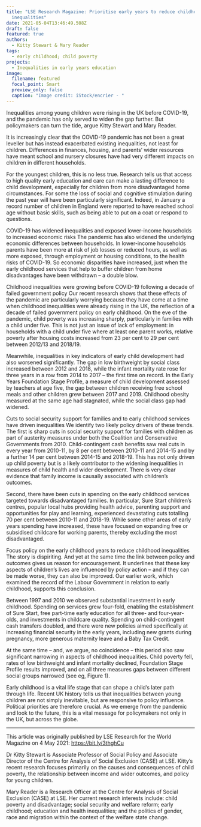 ```yaml
---
title: "LSE Research Magazine: Prioritise early years to reduce childhood
  inequalities"
date: 2021-05-04T13:46:49.508Z
draft: false
featured: true
authors:
  - Kitty Stewart & Mary Reader 
tags:
  - early childhood; child poverty
projects:
  - Inequalities in early years education
image:
  filename: featured
  focal_point: Smart
  preview_only: false
  caption: "Image credit: iStock/encrier - "
---
```


Inequalities among young children were rising in the UK before COVID-19, and the pandemic has only served to widen the gap further. But policymakers can turn the tide, argue Kitty Stewart and Mary Reader.

It is increasingly clear that the COVID-19 pandemic has not been a great leveller but has instead exacerbated existing inequalities, not least for children. Differences in finances, housing, and parents’ wider resources have meant school and nursery closures have had very different impacts on children in different households.

For the youngest children, this is no less true. Research tells us that access to high quality early education and care can make a lasting difference to child development, especially for children from more disadvantaged home circumstances. For some the loss of social and cognitive stimulation during the past year will have been particularly significant. Indeed, in January a record number of children in England were reported to have reached school age without basic skills, such as being able to put on a coat or respond to questions.

COVID-19 has widened inequalities and exposed lower-income households to increased economic risks
The pandemic has also widened the underlying economic differences between households. In lower-income households parents have been more at risk of job losses or reduced hours, as well as more exposed, through employment or housing conditions, to the health risks of COVID-19. So economic disparities have increased, just when the early childhood services that help to buffer children from home disadvantages have been withdrawn – a double blow.

Childhood inequalities were growing before COVID-19 following a decade of failed government policy
Our recent research shows that these effects of the pandemic are particularly worrying because they have come at a time when childhood inequalities were already rising in the UK, the reflection of a decade of failed government policy on early childhood. On the eve of the pandemic, child poverty was increasing sharply, particularly in families with a child under five. This is not just an issue of lack of employment: in households with a child under five where at least one parent works, relative poverty after housing costs increased from 23 per cent to 29 per cent between 2012/13 and 2018/19.

Meanwhile, inequalities in key indicators of early child development had also worsened significantly. The gap in low birthweight by social class increased between 2012 and 2018, while the infant mortality rate rose for three years in a row from 2014 to 2017 – the first time on record. In the Early Years Foundation Stage Profile, a measure of child development assessed by teachers at age five, the gap between children receiving free school meals and other children grew between 2017 and 2019. Childhood obesity measured at the same age had stagnated, while the social class gap had widened.

Cuts to social security support for families and to early childhood services have driven inequalities
We identify two likely policy drivers of these trends. The first is sharp cuts in social security support for families with children as part of austerity measures under both the Coalition and Conservative Governments from 2010. Child-contingent cash benefits saw real cuts in every year from 2010-11, by 8 per cent between 2010-11 and 2014-15 and by a further 14 per cent between 2014-15 and 2018-19. This has not only driven up child poverty but is a likely contributor to the widening inequalities in measures of child health and wider development. There is very clear evidence that family income is causally associated with children’s outcomes.

Second, there have been cuts in spending on the early childhood services targeted towards disadvantaged families. In particular, Sure Start children’s centres, popular local hubs providing health advice, parenting support and opportunities for play and learning, experienced devastating cuts totalling 70 per cent between 2010-11 and 2018-19. While some other areas of early years spending have increased, these have focused on expanding free or subsidised childcare for working parents, thereby excluding the most disadvantaged.

Focus policy on the early childhood years to reduce childhood inequalities
The story is dispiriting. And yet at the same time the link between policy and outcomes gives us reason for encouragement. It underlines that these key aspects of children’s lives are influenced by policy action – and if they can be made worse, they can also be improved. Our earlier work, which examined the record of the Labour Government in relation to early childhood, supports this conclusion.

Between 1997 and 2010 we observed substantial investment in early childhood. Spending on services grew four-fold, enabling the establishment of Sure Start, free part-time early education for all three- and four-year-olds, and investments in childcare quality. Spending on child-contingent cash transfers doubled, and there were new policies aimed specifically at increasing financial security in the early years, including new grants during pregnancy, more generous maternity leave and a Baby Tax Credit.

At the same time – and, we argue, no coincidence – this period also saw significant narrowing in aspects of childhood inequalities. Child poverty fell, rates of low birthweight and infant mortality declined, Foundation Stage Profile results improved, and on all three measures gaps between different social groups narrowed (see eg, Figure 1).

Early childhood is a vital life stage that can shape a child’s later path through life. Recent UK history tells us that inequalities between young children are not simply inevitable, but are responsive to policy influence. Political priorities are therefore crucial. As we emerge from the pandemic and look to the future, this is a vital message for policymakers not only in the UK, but across the globe.

_____________________
This article was originally published by LSE Research for the World Magazine on 4 May 2021: https://bit.ly/3thghCu

Dr Kitty Stewart is Associate Professor of Social Policy and Associate Director of the Centre for Analysis of Social Exclusion (CASE) at LSE. Kitty’s recent research focuses primarily on the causes and consequences of child poverty, the relationship between income and wider outcomes, and policy for young children.

Mary Reader is a Research Officer at the Centre for Analysis of Social Exclusion (CASE) at LSE. Her current research interests include: child poverty and disadvantage; social security and welfare reform; early childhood; education and health inequalities; and the politics of gender, race and migration within the context of the welfare state change.

